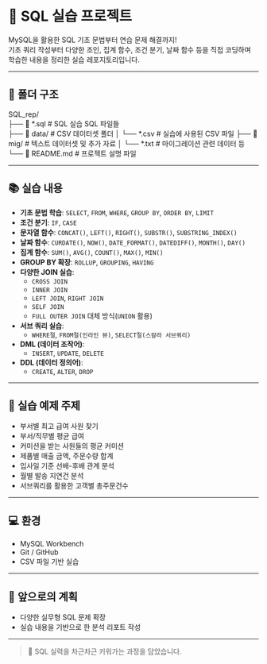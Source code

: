 # 🐬 SQL 실습 프로젝트

MySQL을 활용한 SQL 기초 문법부터 연습 문제 해결까지!  
기초 쿼리 작성부터 다양한 조인, 집계 함수, 조건 분기, 날짜 함수 등을 직접 코딩하며 학습한 내용을 정리한 실습 레포지토리입니다.

---

## 📁 폴더 구조  
SQL_rep/ <br>
├── 📄 *.sql              # SQL 실습 SQL 파일들 <br>
├── 📂 data/              # CSV 데이터셋 폴더
│   └── *.csv             # 실습에 사용된 CSV 파일
├── 📂 mig/               # 텍스트 데이터셋 및 추가 자료
│   └── *.txt             # 마이그레이션 관련 데이터 등
└── 📄 README.md          # 프로젝트 설명 파일 


---

## 📚 실습 내용

- **기초 문법 학습**: `SELECT`, `FROM`, `WHERE`, `GROUP BY`, `ORDER BY`, `LIMIT`
- **조건 분기**: `IF`, `CASE`
- **문자열 함수**: `CONCAT()`, `LEFT()`, `RIGHT()`, `SUBSTR()`, `SUBSTRING_INDEX()`
- **날짜 함수**: `CURDATE()`, `NOW()`, `DATE_FORMAT()`, `DATEDIFF()`, `MONTH()`, `DAY()`
- **집계 함수**: `SUM()`, `AVG()`, `COUNT()`, `MAX()`, `MIN()`
- **GROUP BY 확장**: `ROLLUP`, `GROUPING`, `HAVING`
- **다양한 JOIN 실습**:
  - `CROSS JOIN` 
  - `INNER JOIN`
  - `LEFT JOIN`, `RIGHT JOIN`
  - `SELF JOIN`
  - `FULL OUTER JOIN` 대체 방식(`UNION` 활용)
- **서브 쿼리 실습**:
  - `WHERE절`, `FROM절(인라인 뷰)`, `SELECT절(스칼라 서브쿼리)`
- **DML (데이터 조작어)**:
  - `INSERT`, `UPDATE`, `DELETE`
- **DDL (데이터 정의어)**:
  - `CREATE`, `ALTER`, `DROP`

---

## 🧠 실습 예제 주제

- 부서별 최고 급여 사원 찾기
- 부서/직무별 평균 급여
- 커미션을 받는 사원들의 평균 커미션
- 제품별 매출 금액, 주문수량 합계
- 입사일 기준 선배-후배 관계 분석
- 월별 발송 지연건 분석
- 서브쿼리를 활용한 고객별 총주문건수

---

## 💻 환경

- MySQL Workbench
- Git / GitHub
- CSV 파일 기반 실습

---

## 🌱 앞으로의 계획

- 다양한 실무형 SQL 문제 확장
- 실습 내용을 기반으로 한 분석 리포트 작성

---

> 🚀 SQL 실력을 차근차근 키워가는 과정을 담았습니다.  


